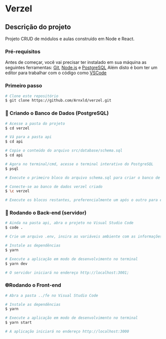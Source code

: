 
# Verzel

## Descrição do projeto

Projeto CRUD de módulos e aulas construído em Node e React.

### Pré-requisitos

Antes de começar, você vai precisar ter instalado em sua máquina as seguintes ferramentas:
[Git](https://git-scm.com), [Node.js](https://nodejs.org/en/) e [PostgreSQL](https://www.postgresql.org/)
Além disto é bom ter um editor para trabalhar com o código como [VSCode](https://code.visualstudio.com/)

### Primeiro passo

```bash
# Clone este repositório
$ git clone https://github.com/Arnxld/verzel.git
```


### 💾 Criando o Banco de Dados (PostgreSQL)
```bash
# Acesse a pasta do projeto
$ cd verzel

# Vá para a pasta api
$ cd api

# Copie o conteúdo do arquivo src/database/schema.sql
$ cd api

# Agora no terminal/cmd, acesse o terminal interativo do PostgreSQL
$ psql

# Execute o primeiro bloco do arquivo schema.sql para criar o banco de dados verzel

# Conecte-se ao banco de dados verzel criado
$ \c verzel

# Execute os blocos restantes, preferencialmente um após o outro para evitar erros
```


### 🎲 Rodando o Back-end (servidor)

```bash
# Ainda na pasta api, abra o projeto no Visual Studio Code
$ code .

# Crie um arquivo .env, insira as variáveis ambiente com as informações de usuário do PostgreSQL e o segredo para tokens JWT, conforme exemplo no arquivo .env.example

# Instale as dependências
$ yarn

# Execute a aplicação em modo de desenvolvimento no terminal
$ yarn dev

# O servidor iniciará no endereço http://localhost:3001;
```

### 🌐Rodando o Front-end

```bash
# Abra a pasta ../fe no Visual Studio Code

# Instale as dependências
$ yarn

# Execute a aplicação em modo de desenvolvimento no terminal
$ yarn start

# A aplicação iniciará no endereço http://localhost:3000
```
